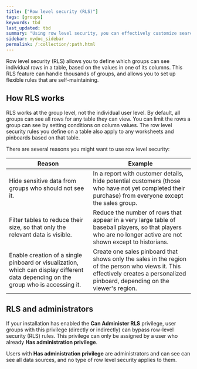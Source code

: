 ```yaml
---
title: ["Row level security (RLS)"]
tags: [groups]
keywords: tbd
last_updated: tbd
summary: "Using row level security, you can effectively customize search results and pinboards for each group that views them."
sidebar: mydoc_sidebar
permalink: /:collection/:path.html
---
```

Row level security (RLS) allows you to define which groups can see individual
rows in a table, based on the values in one of its columns. This RLS feature can
handle thousands of groups, and allows you to set up flexible rules that are
self-maintaining.

## How RLS works

RLS works at the group level, not the individual user level. By default, all groups can see all rows for any table they can view. You can limit the rows a group can see by setting conditions on column values. The row level security rules you define on a table also apply to any worksheets and pinboards based on that table.

There are several reasons you might want to use row level security:

|Reason|Example|
|------|-------|
|Hide sensitive data from groups who should not see it.|In a report with customer details, hide potential customers (those who have not yet completed their purchase) from everyone except the sales group.|
|Filter tables to reduce their size, so that only the relevant data is visible.|Reduce the number of rows that appear in a very large table of baseball players, so that players who are no longer active are not shown except to historians.|
|Enable creation of a single pinboard or visualization, which can display different data depending on the group who is accessing it.|Create one sales pinboard that shows only the sales in the region of the person who views it. This effectively creates a personalized pinboard, depending on the viewer's region.|

## RLS and administrators

If your installation has enabled the **Can Administer RLS** privilege, user groups with this privilege (directly or indirectly) can bypass row-level security (RLS) rules. This privilege can only be assigned by a user who already **Has administration privilege**.

Users with **Has administration privilege** are administrators and can see can see all data sources, and no type of row level security applies to them.
